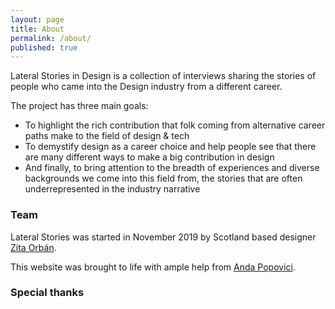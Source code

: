 ```yaml
---
layout: page
title: About
permalink: /about/
published: true
---
```

Lateral Stories in Design is a collection of interviews sharing the stories of people who came into the Design industry from a different career.

The project has three main goals:
- To highlight the rich contribution that folk coming from alternative career paths make to the field of design & tech
- To demystify design as a career choice and help people see that there are many different ways to make a big contribution in design
- And finally, to bring attention to the breadth of experiences and diverse backgrounds we come into this field from, the stories that are often underrepresented in the industry narrative

### Team
Lateral Stories was started in November 2019 by Scotland based designer [Zita Orbán](#).

This website was brought to life with ample help from [Anda Popovici](#).

### Special thanks
